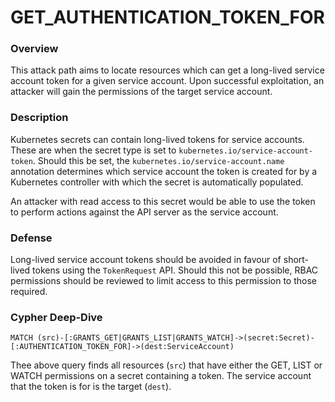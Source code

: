 # GET_AUTHENTICATION_TOKEN_FOR

### Overview

This attack path aims to locate resources which can get a long-lived service account token for a given service account. Upon successful exploitation, an attacker will gain the permissions of the target service account.

### Description

Kubernetes secrets can contain long-lived tokens for service accounts. These are when the secret type is set to `kubernetes.io/service-account-token`. Should this be set, the `kubernetes.io/service-account.name` annotation determines which service account the token is created for by a Kubernetes controller with which the secret is automatically populated.

An attacker with read access to this secret would be able to use the token to perform actions against the API server as the service account.

### Defense

Long-lived service account tokens should be avoided in favour of short-lived tokens using the `TokenRequest` API. Should this not be possible, RBAC permissions should be reviewed to limit access to this permission to those required.

### Cypher Deep-Dive

```cypher
MATCH (src)-[:GRANTS_GET|GRANTS_LIST|GRANTS_WATCH]->(secret:Secret)-[:AUTHENTICATION_TOKEN_FOR]->(dest:ServiceAccount)
```

Thee above query finds all resources (`src`) that have either the GET, LIST or WATCH permissions on a secret containing a token. The service account that the token is for is the target (`dest`).
